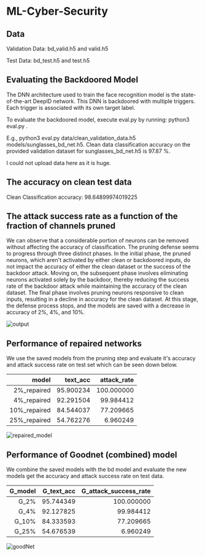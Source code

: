 # ML-Cyber-Security

## Data

Validation Data: bd_valid.h5 and valid.h5

Test Data: bd_test.h5 and test.h5

## Evaluating the Backdoored Model

The DNN architecture used to train the face recognition model is the state-of-the-art DeepID network. This DNN is backdoored with multiple triggers. Each trigger is associated with its own target label.

To evaluate the backdoored model, execute eval.py by running:
python3 eval.py <clean validation data directory> <model directory>.

E.g., python3 eval.py data/clean_validation_data.h5  models/sunglasses_bd_net.h5. Clean data classification accuracy on the provided validation dataset for sunglasses_bd_net.h5 is 97.87 %.

I could not upload data here as it is huge.

## The accuracy on clean test data 

Clean Classification accuracy: 98.64899974019225

## The attack success rate as a function of the fraction of channels pruned

We can observe that a considerable portion of neurons can be removed without affecting the accuracy of classification. The pruning defense seems to progress through three distinct phases. In the initial phase, the pruned neurons, which aren't activated by either clean or backdoored inputs, do not impact the accuracy of either the clean dataset or the success of the backdoor attack. Moving on, the subsequent phase involves eliminating neurons activated solely by the backdoor, thereby reducing the success rate of the backdoor attack while maintaining the accuracy of the clean dataset. The final phase involves pruning neurons responsive to clean inputs, resulting in a decline in accuracy for the clean dataset. At this stage, the defense process stops, and the models are saved with a decrease in accuracy of 2%, 4%, and 10%.

![output](https://github.com/akanksha6/ML-Cyber-Security/assets/26012142/f0d69408-4338-42fe-866b-0124ff766cf6)


## Performance of repaired networks

We use the saved models from the pruning step and evaluate it's accuracy and attack success rate on test set which can be seen down below.

|        model |  text_acc | attack_rate |
|-------------:|----------:|------------:|
|  2%_repaired | 95.900234 |  100.000000 |
|  4%_repaired | 92.291504 |   99.984412 |
| 10%_repaired | 84.544037 |   77.209665 |
| 25%_repaired | 54.762276 |    6.960249 |


![repaired_model](https://github.com/akanksha6/ML-Cyber-Security/assets/26012142/946e361f-e355-428c-84d2-2a7b5a786181)

## Performance of Goodnet (combined) model

We combine the saved models with the bd model and evaluate the new models get the accuracy and attack success rate on test data.

| G_model | G_text_acc | G_attack_success_rate |
|--------:|-----------:|----------------------:|
|    G_2% |  95.744349 |            100.000000 |
|    G_4% |  92.127825 |             99.984412 |
|   G_10% |  84.333593 |             77.209665 |
|   G_25% |  54.676539 |              6.960249 |


![goodNet](https://github.com/akanksha6/ML-Cyber-Security/assets/26012142/a67b13fd-9ed4-40b8-9b62-ce1c532be247)


